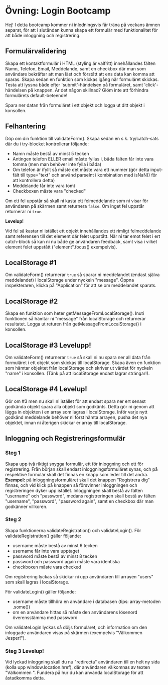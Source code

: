# Övning: Login Bootcamp

Hej! I detta bootcamp kommer ni inledningsvis får träna på veckans ämnen separat, för att i slutändan kunna skapa ett formulär med funktionalitet för att både inloggning och registrering.

## Formulärvalidering

Skapa ett kontaktformulär i HTML (styling är valfritt) innehållandes fälten Namn, Telefon, Email, Meddelande, samt en checkbox där man som användare bekräftar att man läst och förstått att ens data kan komma att sparas.
Skapa sedan en funktion som kickas igång när formuläret skickas. Testa att lyssna både efter 'submit'-händelsen på formuläret, samt 'click'-händelsen på knappen. Är det någon skillnad?
Glöm inte att förhindra formulärets default-beteende!

Spara ner datan från formuläret i ett objekt och logga ut ditt objekt i konsollen.

## Felhantering

Döp om din funktion till validateForm(). Skapa sedan en s.k. try/catch-sats där du i try-blocket kontrollerar följande:
* Namn måste bestå av minst 5 tecken
* Antingen telefon ELLER email måste fyllas i, båda fälten får inte vara tomma (men man behöver inte fylla i båda)
* Om telefon är ifyllt så måste det måste vara ett nummer (gör detta input-fält till type="text" och använd parseInt i kombination med isNaN() för att kontrollera detta)
* Meddelande får inte vara tomt
* Checkboxen måste vara "checked"

Om ett fel uppstår så skall ni kasta ett felmeddelande som ni visar för användaren på skärmen samt returnera ```false```. Om inget fel uppstår returnerar ni ```true```.

**Levelup!**

Vid fel så kastar ni istället ett objekt innehållandes ett rimligt felmeddelande samt referensen till det element där felet uppstått. När ni tar emot felet i ert catch-block så kan ni nu både ge användaren feedback, samt visa i vilket element felet uppstått ("element".focus() exempelvis).

## LocalStorage #1

Om validateForm() returnerar ```true``` så sparar ni meddelandet (endast själva meddelandet) i localStorage under nyckeln "message". Öppna inspekteraren, klicka på "Application" för att se om meddelandet sparats.

## LocalStorage #2

Skapa en funktion som heter getMessageFromLocalStorage(). Inuti funktionen så hämtar ni "message" från localStorage och returnerar resultatet. Logga ut returen från getMessageFromLocalStorage() i konsollen.

## LocalStorage #3 **Levelupp!**

Om validateForm() returnerar ```true``` så skall ni nu spara ner all data från formuläret i ett objekt som skickas till localStorage. Skapa även en funktion som hämtar objektet från localStorage och skriver ut värdet för nyckeln "name" i konsollen. (Tänk på att localStorage endast lagrar strängar!).

## LocalStorage #4 **Levelup!**

Gör om #3 men nu skall ni istället för att endast spara ner ert senast godkända objekt spara alla objekt som godkänts. Detta gör ni genom att lägga in objekten i en array som lagras i localStorage. Inför varje nytt godkänd meddelande behöver ni först hämta arrayen, pusha det nya objektet, innan ni återigen skickar er array till localStorage.

## Inloggning och Registreringsformulär

### Steg 1

Skapa upp två riktigt snygga formulär, ett för inloggning och ett för registrering. Från början skall endast inloggningsformuläret synas, och på respektive formulär skall det finnas en knapp som leder till det andra. **Exempel:** på inloggningsformuläret skall det knappen "Registrera dig" finnas, och vid klick på knappen så försvinner inloggningen och registreringen dyker upp istället.
Inloggningen skall bestå av fälten "username" och "password", medans registreringen skall bestå av fälten "username", "password", "password again", samt en checkbox där man godkänner villkoren.

### Steg 2

Skapa funktionerna validateRegistration() och validateLogin().
För validateRegistration() gäller följande:

* username måste bestå av minst 6 tecken
* username får inte vara upptaget
* password måste bestå av minst 8 tecken
* password och password again måste vara identiska
* checkboxen måste vara checked

Om registrering lyckas så skickar ni upp användaren till arrayen "users" som skall lagras i localStorage.

För validateLogin() gäller följande:

* username måste tillhöra en användare i databasen (tips: array-metoden .some())
* om en användare hittas så måste den användarens lösenord överensstämma med password

Om validateLogin lyckas så döljs formuläret, och information om den inloggade användaren visas på skärmen (exempelvis "Välkommen Jesper!").

### Steg 3 **Levelup!**

Vid lyckad inloggning skall du nu "redirecta" användaren till en helt ny sida (kolla upp window.location.href), där användaren välkomnas av texten "Välkommen <username>".
Fundera på hur du kan använda localStorage för att åstadkomma detta.

